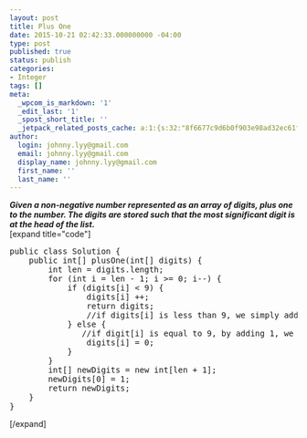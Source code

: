 ```yaml
---
layout: post
title: Plus One
date: 2015-10-21 02:42:33.000000000 -04:00
type: post
published: true
status: publish
categories:
- Integer
tags: []
meta:
  _wpcom_is_markdown: '1'
  _edit_last: '1'
  _spost_short_title: ''
  _jetpack_related_posts_cache: a:1:{s:32:"8f6677c9d6b0f903e98ad32ec61f8deb";a:2:{s:7:"expires";i:1467316047;s:7:"payload";a:3:{i:0;a:1:{s:2:"id";i:522;}i:1;a:1:{s:2:"id";i:503;}i:2;a:1:{s:2:"id";i:175;}}}}
author:
  login: johnny.lyy@gmail.com
  email: johnny.lyy@gmail.com
  display_name: johnny.lyy@gmail.com
  first_name: ''
  last_name: ''
---
```

<p><strong><em>Given a non-negative number represented as an array of digits, plus one to the number. The digits are stored such that the most significant digit is at the head of the list.</em></strong><br />
[expand title="code"]</p>
<pre>
public class Solution {
    public int[] plusOne(int[] digits) {
        int len = digits.length;
        for (int i = len - 1; i >= 0; i--) {
            if (digits[i] < 9) {
                digits[i] ++;
                return digits;
                //if digits[i] is less than 9, we simply add 1
            } else {
               //if digit[i] is equal to 9, by adding 1, we make it 0, and since return is not executed at digits[i-1], digit[i-1] == 9
                digits[i] = 0;
            }
        }
        int[] newDigits = new int[len + 1];
        newDigits[0] = 1;
        return newDigits;
    }
}
</pre>
<p>[/expand]</p>
